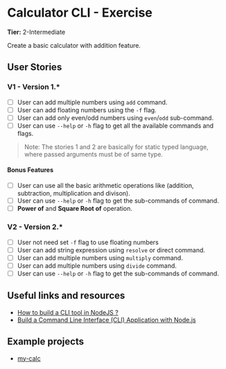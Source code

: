 # Calculator CLI - Exercise

**Tier:** 2-Intermediate

Create a basic calculator with addition feature.

## User Stories

### V1 - Version 1.*
- [ ] User can add multiple numbers using `add` command.
- [ ] User can add floating numbers using the `-f` flag.
- [ ] User can add only even/odd numbers using `even`/`odd` sub-command.
- [ ] User can use `--help` or `-h` flag to get all the available commands and flags.

> Note: The stories 1 and 2 are basically for static typed language, where passed arguments must be of same type.

#### Bonus Features
- [ ] User can use all the basic arithmetic operations like (addition, subtraction, multiplication and divison).
- [ ] User can use `--help` or `-h` flag to get the sub-commands of command.
- [ ] **Power of** and **Square Root of** operation.

### V2 - Version 2.*
- [ ] User not need set `-f` flag to use floating numbers
- [ ] User can add string expression using `resolve` or direct command.
- [ ] User can add multiple numbers using `multiply` command.
- [ ] User can add multiple numbers using `divide` command.
- [ ] User can use `--help` or `-h` flag to get the sub-commands of command.

## Useful links and resources

- [How to build a CLI tool in NodeJS ?](https://www.freecodecamp.org/news/how-to-build-a-cli-tool-in-nodejs-bc4f67d898ec/)
- [Build a Command Line Interface (CLI) Application with Node.js](https://codeburst.io/build-a-command-line-interface-cli-application-with-node-js-59becec90e28)

## Example projects

-   [my-calc](https://github.com/schadokar/my-calc)

